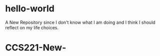 # hello-world
A New Repository since I don't know what I am doing and I think I should reflect on my life choices.
# CCS221-New-
